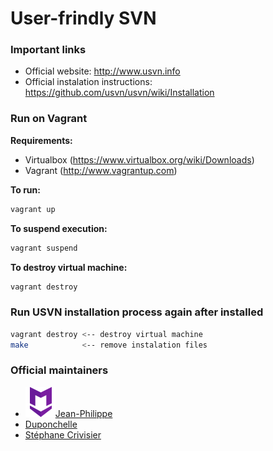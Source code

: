 User-frindly SVN
================

### Important links
 * Official website: http://www.usvn.info
 * Official instalation instructions: https://github.com/usvn/usvn/wiki/Installation

### Run on Vagrant

**Requirements:**
 * Virtualbox (https://www.virtualbox.org/wiki/Downloads)
 * Vagrant (http://www.vagrantup.com)

**To run:**
```bash
vagrant up
```

**To suspend execution:**
```bash
vagrant suspend
```

**To destroy virtual machine:**
```bash
vagrant destroy
```

### Run USVN installation process again after installed

```bash
vagrant destroy <-- destroy virtual machine
make            <-- remove instalation files
```

### Official maintainers
 * ![alt text](https://github.com/adam-p/markdown-here/raw/master/src/common/images/icon48.png "Logo Title Text 1")[Jean-Philippe](https://github.com/carbonimax)
 * [Duponchelle](https://github.com/noplay)
 * [Stéphane Crivisier](https://github.com/stem)

